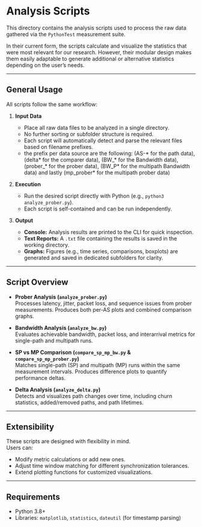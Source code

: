 # Analysis Scripts

This directory contains the analysis scripts used to process the raw data gathered via the `PythonTest` measurement suite.  

In their current form, the scripts calculate and visualize the statistics that were most relevant for our research. However, their modular design makes them easily adaptable to generate additional or alternative statistics depending on the user’s needs.

---

## General Usage

All scripts follow the same workflow:

1. **Input Data**  
   - Place all raw data files to be analyzed in a single directory.  
   - No further sorting or subfolder structure is required.  
   - Each script will automatically detect and parse the relevant files based on filename prefixes.
   - the prefix per data source are the following: (AS-* for the path data), (delta* for the comparer data), (BW_* for the Bandwidth data), (prober_* for the prober data), (BW_P* for the multipath Bandwidth data) and lastly (mp_prober* for the multipath prober data) 

2. **Execution**  
   - Run the desired script directly with Python (e.g., `python3 analyze_prober.py`).  
   - Each script is self-contained and can be run independently.  

3. **Output**  
   - **Console:** Analysis results are printed to the CLI for quick inspection.  
   - **Text Reports:** A `.txt` file containing the results is saved in the working directory.  
   - **Graphs:** Figures (e.g., time series, comparisons, boxplots) are generated and saved in dedicated subfolders for clarity.  

---

## Script Overview

- **Prober Analysis (`analyze_prober.py`)**  
  Processes latency, jitter, packet loss, and sequence issues from prober measurements. Produces both per-AS plots and combined comparison graphs.  

- **Bandwidth Analysis (`analyze_bw.py`)**  
  Evaluates achievable bandwidth, packet loss, and interarrival metrics for single-path and multipath runs.  

- **SP vs MP Comparison (`compare_sp_mp_bw.py` & `compare_sp_mp_prober.py`)**  
  Matches single-path (SP) and multipath (MP) runs within the same measurement intervals. Produces difference plots to quantify performance deltas.  

- **Delta Analysis (`analyze_delta.py`)**  
  Detects and visualizes path changes over time, including churn statistics, added/removed paths, and path lifetimes.  

---

## Extensibility

These scripts are designed with flexibility in mind.  
Users can:
- Modify metric calculations or add new ones.  
- Adjust time window matching for different synchronization tolerances.  
- Extend plotting functions for customized visualizations.  

---

## Requirements

- Python 3.8+  
- Libraries: `matplotlib`, `statistics`, `dateutil` (for timestamp parsing)  

